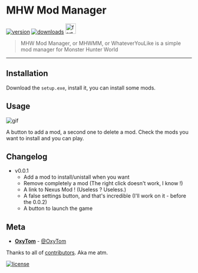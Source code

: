 # MHW Mod Manager

[![version](https://img.shields.io/github/v/release/oxypomme/MhwModManager?label=Version&style=for-the-badge)](https://shields.io)
<a href="https://forthebadge.com/"> [![downloads](https://img.shields.io/github/downloads/oxypomme/MhwModManager/total?style=for-the-badge)](https://shields.io) <img src="https://forthebadge.com/images/badges/made-with-c-sharp.svg" alt="forthebadge" height="28"/></a>

> MHW Mod Manager, or MHWMM, or WhateverYouLike is a simple mod manager for Monster Hunter World

---

## Installation

Download the `setup.exe`, install it, you can install some mods.

## Usage

![gif](https://i.imgur.com/JAmO8Bf.gif)

A button to add a mod, a second one to delete a mod.
 Check the mods you want to install and you can play.

## Changelog

- v0.0.1
  - Add a mod to install/unistall when you want
  - Remove completely a mod (The right click doesn't work, I know !)
  - A link to Nexus Mod ! (Useless ? Useless.)
  - A false settings button, and that's incredible (I'll work on it - before the 0.0.2)
  - A button to launch the game

## Meta

- [**OxyTom**](https://github.com/oxypomme) - [@OxyTom](https://twitter.com/OxyT0m8)

Thanks to all of [contributors](https://github.com/oxypomme/DofLogC/contributors). Aka me atm.

[![license](https://img.shields.io/github/license/oxypomme/MhwModManager?style=for-the-badge)](https://github.com/oxypomme/DofLogC/blob/master/LICENSE)
